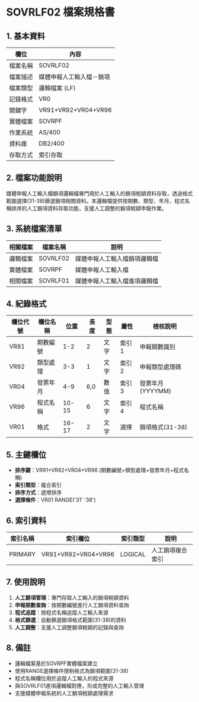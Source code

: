 # SOVRLF02 檔案規格書

## 1. 基本資料

| 欄位 | 內容 |
|------|------|
| 檔案名稱 | SOVRLF02 |
| 檔案描述 | 媒體申報人工輸入檔－銷項 |
| 檔案類型 | 邏輯檔案 (LF) |
| 記錄格式 | VR0 |
| 關鍵字 | VR91+VR92+VR04+VR96 |
| 實體檔案 | SOVRPF |
| 作業系統 | AS/400 |
| 資料庫 | DB2/400 |
| 存取方式 | 索引存取 |

## 2. 檔案功能說明

媒體申報人工輸入檔銷項邏輯檔專門用於人工輸入的銷項稅額資料存取，透過格式範圍選擇(31-38)篩選銷項相關資料。本邏輯檔提供按期數、類型、年月、程式名稱排序的人工銷項資料存取功能，支援人工調整的銷項稅額申報作業。

## 3. 系統檔案清單

| 相關檔案 | 檔案名稱 | 說明 |
|----------|----------|------|
| 邏輯檔案 | SOVRLF02 | 媒體申報人工輸入檔銷項邏輯檔 |
| 實體檔案 | SOVRPF | 媒體申報人工輸入檔 |
| 相關檔案 | SOVRLF01 | 媒體申報人工輸入檔進項邏輯檔 |

## 4. 紀錄格式

| 欄位代號 | 欄位名稱 | 位置 | 長度 | 型態 | 屬性 | 檢核說明 |
|----------|----------|------|------|------|------|----------|
| VR91 | 期數編號 | 1-2 | 2 | 文字 | 索引1 | 申報期數識別 |
| VR92 | 類型處理 | 3-3 | 1 | 文字 | 索引2 | 申報類型處理碼 |
| VR04 | 發票年月 | 4-9 | 6,0 | 數值 | 索引3 | 發票年月(YYYYMM) |
| VR96 | 程式名稱 | 10-15 | 6 | 文字 | 索引4 | 程式名稱 |
| VR01 | 格式 | 16-17 | 2 | 文字 | 選擇 | 銷項格式(31-38) |

## 5. 主鍵欄位

- **排序鍵**：VR91+VR92+VR04+VR96 (期數編號+類型處理+發票年月+程式名稱)
- **索引類型**：複合索引
- **排序方式**：遞增排序
- **選擇條件**：VR01 RANGE('31' '38')

## 6. 索引資料

| 索引名稱 | 索引欄位 | 索引類型 | 說明 |
|----------|----------|----------|------|
| PRIMARY | VR91+VR92+VR04+VR96 | LOGICAL | 人工銷項複合索引 |

## 7. 使用說明

1. **人工銷項管理**：專門存取人工輸入的銷項稅額資料
2. **申報期數查詢**：按期數編號進行人工銷項資料查詢
3. **程式追蹤**：按程式名稱追蹤人工輸入來源
4. **格式篩選**：自動篩選銷項格式範圍(31-38)的資料
5. **人工調整**：支援人工調整銷項稅額的記錄與查詢

## 8. 備註

- 邏輯檔案基於SOVRPF實體檔案建立
- 使用RANGE選擇條件限制格式為銷項範圍(31-38)
- 程式名稱欄位用於追蹤人工輸入的程式來源
- 與SOVRLF01進項邏輯檔對應，形成完整的人工輸入管理
- 支援媒體申報系統的人工銷項稅額處理需求 